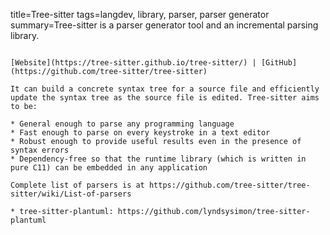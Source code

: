 title=Tree-sitter
tags=langdev, library, parser, parser generator
summary=Tree-sitter is a parser generator tool and an incremental parsing library.
~~~~~~

[Website](https://tree-sitter.github.io/tree-sitter/) | [GitHub](https://github.com/tree-sitter/tree-sitter)

It can build a concrete syntax tree for a source file and efficiently update the syntax tree as the source file is edited. Tree-sitter aims to be:

* General enough to parse any programming language
* Fast enough to parse on every keystroke in a text editor
* Robust enough to provide useful results even in the presence of syntax errors
* Dependency-free so that the runtime library (which is written in pure C11) can be embedded in any application

Complete list of parsers is at https://github.com/tree-sitter/tree-sitter/wiki/List-of-parsers 

* tree-sitter-plantuml: https://github.com/lyndsysimon/tree-sitter-plantuml
